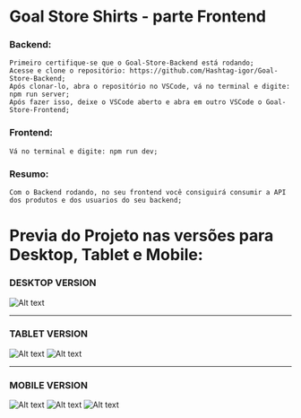# Goal Store Shirts - parte Frontend

### Backend:

    Primeiro certifique-se que o Goal-Store-Backend está rodando;
    Acesse e clone o repositório: https://github.com/Hashtag-igor/Goal-Store-Backend;
    Após clonar-lo, abra o repositório no VSCode, vá no terminal e digite: npm run server;
    Após fazer isso, deixe o VSCode aberto e abra em outro VSCode o Goal-Store-Frontend;

### Frontend:

    Vá no terminal e digite: npm run dev;

### Resumo:

    Com o Backend rodando, no seu frontend você consiguirá consumir a API dos produtos e dos usuarios do seu backend;


# Previa do Projeto nas versões para Desktop, Tablet e Mobile:

### DESKTOP VERSION
![Alt text](./src/assets/desktop.png) 


---


### TABLET VERSION
![Alt text](./src/assets/tablet1.png) 
![Alt text](./src/assets/tablet2.png) 


---


### MOBILE VERSION
![Alt text](./src/assets/mobile1.png)
![Alt text](./src/assets/mobile1.png)
![Alt text](./src/assets/mobile1.png)
